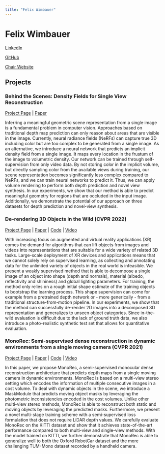 ```yaml
---
title: "Felix Wimbauer"
---
```


# Felix Wimbauer

[LinkedIn](https://www.linkedin.com/in/felixwimbauer/)

[GitHub](https://github.com/Brummi)

[Chair Website](https://vision.in.tum.de/members/wimbauer)

## Projects

### Behind the Scenes: Density Fields for Single View Reconstruction

[Project Page](https://fwmb.github.io/bts/) | [Paper](https://arxiv.org/abs/2301.07668)

Inferring a meaningful geometric scene representation from a single image is a fundamental problem in computer vision. Approaches based on traditional depth map prediction can only reason about areas that are visible in the image. Currently, neural radiance fields (NeRFs) can capture true 3D including color but are too complex to be generated from a single image. As an alternative, we introduce a neural network that predicts an implicit density field from a single image. It maps every location in the frustum of the image to volumetric density. Our network can be trained through self-supervision from only video data. By not storing color in the implicit volume, but directly sampling color from the available views during training, our scene representation becomes significantly less complex compared to NeRFs, and we can train neural networks to predict it. Thus, we can apply volume rendering to perform both depth prediction and novel view synthesis. In our experiments, we show that our method is able to predict meaningful geometry for regions that are occluded in the input image. Additionally, we demonstrate the potential of our approach on three datasets for depth prediction and novel-view synthesis.

### De-rendering 3D Objects in the Wild (CVPR 2022)

[Project Page](https://www.robots.ox.ac.uk/~vgg/research/derender3d/) | [Paper](https://arxiv.org/abs/2201.02279) | [Code](https://github.com/Brummi/derender3d) | [Video](https://youtu.be/IV5orKpwh80)

With increasing focus on augmented and virtual reality applications (XR) comes the demand for algorithms that can lift objects from images and videos into representations that are suitable for a wide variety of related 3D tasks. Large-scale deployment of XR devices and applications means that we cannot solely rely on supervised learning, as collecting and annotating data for the unlimited variety of objects in the real world is infeasible. We present a weakly supervised method that is able to decompose a single image of an object into shape (depth and normals), material (albedo, reflectivity and shininess) and global lighting parameters. For training, the method only relies on a rough initial shape estimate of the training objects to bootstrap the learning process. This shape supervision can come for example from a pretrained depth network or - more generically - from a traditional structure-from-motion pipeline. In our experiments, we show that the method can successfully de-render 2D images into a decomposed 3D representation and generalizes to unseen object categories. Since in-the-wild evaluation is difficult due to the lack of ground truth data, we also introduce a photo-realistic synthetic test set that allows for quantitative evaluation.

### MonoRec: Semi-supervised dense reconstruction in dynamic environments from a single moving camera (CVPR 2021)

[Project Page](https://vision.in.tum.de/research/monorec) | [Paper](https://arxiv.org/abs/2011.11814) | [Code](https://github.com/Brummi/MonoRec) | [Video](https://youtu.be/XimdlXUamo0)

In this paper, we propose MonoRec, a semi-supervised monocular dense reconstruction architecture that predicts depth maps from a single moving camera in dynamic environments. MonoRec is based on a multi-view stereo setting which encodes the information of multiple consecutive images in a cost volume. To deal with dynamic objects in the scene, we introduce a MaskModule that predicts moving object masks by leveraging the photometric inconsistencies encoded in the cost volumes. Unlike other multi-view stereo methods, MonoRec is able to reconstruct both static and moving objects by leveraging the predicted masks. Furthermore, we present a novel multi-stage training scheme with a semi-supervised loss formulation that does not require LiDAR depth values. We carefully evaluate MonoRec on the KITTI dataset and show that it achieves state-of-the-art performance compared to both multi-view and single-view methods. With the model trained on KITTI, we further demonstrate that MonoRec is able to generalize well to both the Oxford RobotCar dataset and the more challenging TUM-Mono dataset recorded by a handheld camera.